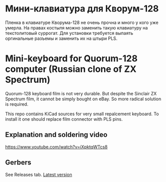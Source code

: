 # Мини-клавиатура для Кворум-128

Пленка в клавиатуре Кворума-128 не очень прочна и много у кого уже умерла. На правах костыля можно заменить такую клавиатуру
на текстолитовый суррогат. Для установки требуется выпаять оргинальные разъемы и заменить их на штыри PLS.

# Mini-keyboard for Quorum-128 computer (Russian clone of ZX Spectrum)

Quorum-128 keyboard film is not very durable. But despite the Sinclair ZX Spectrum film, it cannot be simply bought on eBay.
So more radical solution is required.

This repo contains KiCad sources for very small repalcement keyboard. To install it one should replace film connector with
PLS pins.

## Explanation and soldering video

https://www.youtube.com/watch?v=iXpktqWTcs8

## Gerbers

See Releases tab. 
[Latest version](https://github.com/atsidaev/quorum_keyboard/releases/download/v1.0/quorum-keyboard.zip)
